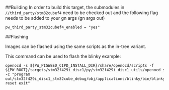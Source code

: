 ##Building
In order to build this target, the submodules in `//third_party/stm32cubef4`
need to be checked out and the following flag needs to be added to your
gn args (gn args out)

```
pw_third_party_stm32cubef4_enabled = "yes"
```

##Flashing

Images can be flashed using the same scripts as the in-tree variant.

This command can be used to flash the blinky example:

```
openocd -s ${PW_PIGWEED_CIPD_INSTALL_DIR}/share/openocd/scripts -f ${PW_ROOT}/targets/stm32f429i_disc1/py/stm32f429i_disc1_utils/openocd_stm32f4xx.cfg -c "program out/stm32f429i_disc1_stm32cube_debug/obj/applications/blinky/bin/blinky.elf reset exit"
```
